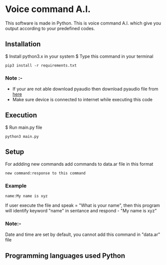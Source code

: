 # Voice command A.I.
This software is made in Python. This is voice command A.I. which give you output according to your predefined codes.

## Installation
$	Install python3.x in your system
$	Type this command in your terminal

```
pip3 install -r requirements.txt
```


### Note :-
*	If your are not able download pyaudio then download pyaudio file from [here](https://www.lfd.uci.edu/%7Egohlke/pythonlibs/)
*	Make sure device is connected to internet while executing this code

## Execution

$	Run main.py file
```
python3 main.py
```

## Setup

For addding new commands add commands to data.ar file in this format
```
new command:response to this command
```
### Example
```
name:My name is xyz
```

If user execute the file and speak = "What is your name", then this program will identify keyword "name" in sentance and respond - "My name is xyz"

### Note:-
Date and time are set by default, you cannot add this command in "data.ar" file

## Programming languages used Python

